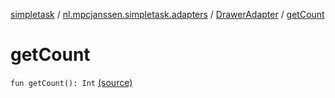 [simpletask](../../index.md) / [nl.mpcjanssen.simpletask.adapters](../index.md) / [DrawerAdapter](index.md) / [getCount](.)

# getCount

`fun getCount(): Int` [(source)](https://github.com/mpcjanssen/simpletask-android/blob/master/src/main/java/nl/mpcjanssen/simpletask/adapters/DrawerAdapter.kt#L39)